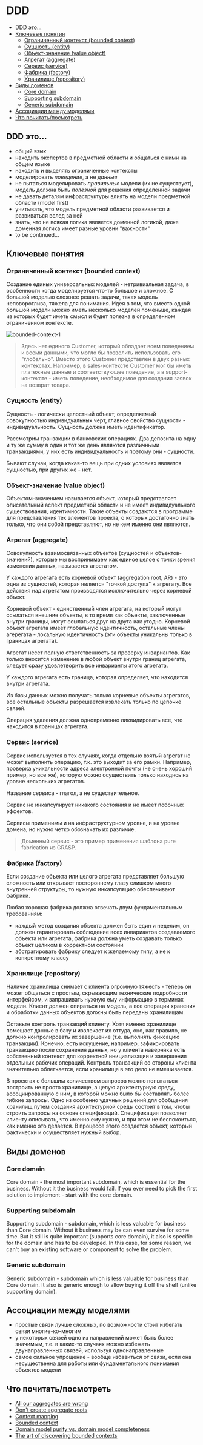 # DDD

- [DDD это...](#ddd-это)
- [Ключевые понятия](#ключевые-понятия)
    - [Ограниченный контекст (bounded context)](#ограниченный-контекст-bounded-context) 
    - [Сущность (entity)](#сущность-entity)
    - [Объект-значение (value object)](#объект-значение-value-object)
    - [Агрегат (aggregate)](#агрегат-aggregate)
    - [Сервис (service)](#сервис-service)
    - [Фабрика (factory)](#фабрика-factory)
    - [Хранилище (repository)](#хранилище-repository)
- [Виды доменов](#виды-доменов)
    - [Core domain](#core-domain)
    - [Supporting subdomain](#supporting-subdomain)
    - [Generic subdomain](#generic-subdomain)
- [Ассоциации между моделями](#ассоциации-между-моделями)
- [Что почитать/посмотреть](#что-почитатьпосмотреть)

## DDD это...

- общий язык
- находить экспертов в предметной области и общаться с ними на общем языке
- находить и выделять ограниченные контексты
- моделировать *поведение*, а не *данные*
- не пытаться моделировать *правильные* модели (их не существует), модель должна быть *полезной* для решения определенной задачи
- не давать деталям инфраструктуры влиять на модели предметной области (model first)
- учитывать, что модель предметной области развивается и развиваться вслед за ней
- знать, что не всякая логика является доменной логикой, даже доменная логика имеет разные уровни "важности"
- to be continued...

## Ключевые понятия

### Ограниченный контекст (bounded context)

Создание единых универсальных моделей - нетривиальная задача, в особенности когда моделируется что-то большое и сложное. С большой моделью сложнее решать задачи, такая модель неповоротлива, тяжела для понимания. Идея в том, что вместо одной большой модели можно иметь несколько моделей поменьше, каждая из которых будет иметь смысл и будет полезна в определенном ограниченном контексте.

![bounded-context-1](static/bounded-context-1.png)
> Здесь нет единого Customer, который обладает всем поведением и всеми данными, что могло бы позволить использовать его "глобально". Вместо этого Customer представлен в двух разных контекстах. Например, в sales-контексте Customer мог бы иметь платежные данные и соответствующее поведение, а в support-контексте - иметь поведение, необходимое для создания заявок на возврат товара.

### Сущность (entity)

Сущность - логически целостный объект, определяемый совокупностью индивидуальных черт, главное свойство сущности - индивидуальность. Сущность должна иметь идентификатор.

Рассмотрим транзакции в банковских операциях. Два депозита на одну и ту же сумму в один и тот же день являются различными транзакциями, у них есть индивидуальность и поэтому они - сущности.

Бывают случаи, когда какая-то вещь при одних условиях является сущностью, при других же - нет.

### Объект-значение (value object)

Объектом-значением называется объект, который представляет описательный аспект предметной области и не имеет индивидуального существования, идентичности. Такие объекты создаются в программе для представления тех элементов проекта, о которых достаточно знать только, что они собой представляют, но не кем именно они являются.

### Агрегат (aggregate)

Совокупность взаимосвязанных объектов (сущностей и объектов-значений), которые мы воспринимаем как единое целое с точки зрения изменения данных, называется агрегатом.

У каждого агрегата есть корневой объект (aggregation root, AR) - это одна из сущностей, которая является "точкой доступа" к агрегату. Все действия над агрегатом производятся исключительно через корневой объект.

Корневой объект - единственный член агрегата, на который могут ссылаться внешние объекты, в то время как объекты, заключенные внутри границы, могут ссылаться друг на друга как угодно. Корневой объект агрегата имеет глобальную идентичность, остальные члены агерегата - локальную идентичность (эти объекты уникальны только в границах агрегата).

Агрегат несет полную ответственность за проверку инвариантов. Как только вносится изменение в любой объект внутри границ агрегата, следует сразу удовлетворить все инварианты этого агрегата.

У каждого агрегата есть граница, которая определяет, что находится внутри агрегата.

Из базы данных можно получать только корневые объекты агрегатов, все остальные объекты разрешается извлекать только по цепочке связей.

Операция удаления должна одновременно ликвидировать все, что находится в границах агрегата.

### Сервис (service)

Сервис используется в тех случаях, когда отдельно взятый агрегат не может выполнить операцию, т.к. это выходит за его рамки. Например, проверка уникальности адреса электронной почты (не очень хороший пример, но все же), которую можно осуществить только находясь на уровне нескольких агрегатов.

Название сервиса - глагол, а не существительное.

Сервис не инкапсулирует никакого состояния и не имеет побочных эффектов.

Сервисы применимы и на инфраструктурном уровне, и на уровне домена, но нужно четко обозначать их различие.

> Доменный сервис - это пример применения шаблона pure fabrication из GRASP.

### Фабрика (factory)

Если создание объекта или целого агрегата представляет большую сложность или открывает постороннему глазу слишком много внутренней структуры, то нужную инкапсуляцию обеспечивают фабрики.

Любая хорошая фабрика должна отвечать двум фундаментальным требованиям:

- каждый метод создания объекта должен быть един и неделим, он должен гарантировать соблюдение всех инвариантов создаваемого объекта или агрегата, фабрика должна уметь создавать только объект целиком в корректном состоянии
- абстрагировать фабрику следует к желаемому типу, а не к конкретному классу

### Хранилище (repository)

Наличие хранилища снимает с клиента огромную тяжесть - теперь он может общаться с простым, скрывающим технические подробности интерфейсом, и запрашивать нужную ему информацию в терминах модели. Клиент должен опираться на модель, а все операции хранения и обработки данных объектов должны быть переданы хранилищам.

Оставьте контроль транзакций клиенту. Хотя именно хранилище помещает данные в базу и извлекает их оттуда, оно, как правило, не должно контролировать их завершение (т.е. выполнять фиксацию транзакции). Конечно, есть искушение, например, зафиксировать транзакцию после сохранения данных, но у клиента наверняка есть собственный контекст для корректной инициализации и завершения отдельных рабочих операций. Контроль транзакций со стороны клиента значительно облегчается, если хранилище в это дело не вмешивается.

В проектах с большим количеством запросов можно попытаться построить не просто хранилище, а целую архитектурную среду, ассоциированную с ним, в которой можно было бы составлять более гибкие запросы. Одно из особенно удачных решений для обобщения хранилищ путем создания архитектурной среды состоит в том, чтобы строить запросы на основе спецификаций. Спецификация позволяет клиенту описывать, что именно ему нужно, и при этом не беспокоиться, как именно это делается. В процессе этого создается объект, который фактически и осуществляет нужный выбор.

## Виды доменов

### Core domain

Core domain - the most important subdomain, which is essential for the business. Without it the business would fail. If you ever need to pick the first solution to implement - start with the core domain.

### Supporting subdomain

Supporting subdomain - subdomain, which is less valuable for business than Core domain. Without it business may be can even survive for some time. But it still is quite important (supports core domain), it also is specific for the domain and has to be developed. In this case, for some reason, we can't buy an existing software or component to solve the problem.

### Generic subdomain

Generic subdomain - subdomain which is less valuable for business than Core domain. It also is generic enough to allow buying it off the shelf (unlike supporting domain).

## Ассоциации между моделями

- простые связи лучше сложных, по возможности стоит избегать связи многие-ко-многим 
- у некоторых связей одно из направлений может быть более значимым, т.е. в каких-то случаях можно избежать двунаправленных связей, используя однонаправленные 
- самое сильное упрощение - вообще избавиться от связи, если она несущественна для работы или фундаментального понимания объектов модели

## Что почитать/посмотреть

- [All our aggregates are wrong](https://www.youtube.com/watch?v=hev65ozmYPI)
- [Don't create aggregate roots](https://udidahan.com/2009/06/29/dont-create-aggregate-roots/comment-page-2)
- [Context mapping](https://github.com/ddd-crew/context-mapping)
- [Bounded context](https://martinfowler.com/bliki/BoundedContext.html)
- [Domain model purity vs. domain model completeness](https://enterprisecraftsmanship.com/posts/domain-model-purity-completeness)
- [The art of discovering bounded contexts](https://www.youtube.com/watch?v=ez9GWESKG4I)
